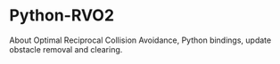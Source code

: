 # Python-RVO2
About Optimal Reciprocal Collision Avoidance, Python bindings, update obstacle removal and clearing.
